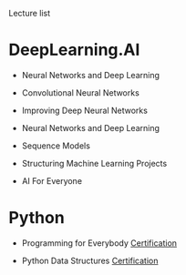 
Lecture list

# DeepLearning.AI

* Neural Networks and Deep Learning

* Convolutional Neural Networks

* Improving Deep Neural Networks

* Neural Networks and Deep Learning

* Sequence Models

* Structuring Machine Learning Projects
* AI For Everyone

# Python

* Programming for Everybody [Certification](https://coursera.org/share/9075864e013fd42a699ba31dd08b268e)

* Python Data Structures [Certification](https://coursera.org/share/672796b707cbd4b93c8b95a70a1b3256)
